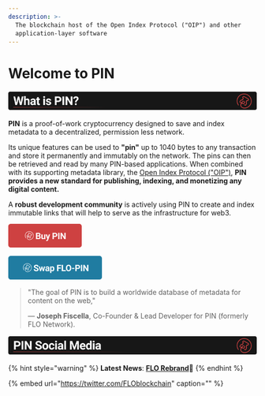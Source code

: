 ```yaml
---
description: >-
  The blockchain host of the Open Index Protocol ("OIP") and other
  application-layer software
---
```


# Welcome to PIN

![](.gitbook/assets/bannerpin.png)

**PIN** is a proof-of-work cryptocurrency designed to save and index metadata to a decentralized, permission less network.

Its unique features can be used to **"pin"** up to 1040 bytes to any transaction and store it permanently and immutably on the network. The pins can then be retrieved and read by many PIN-based applications. When combined with its supporting metadata library, the [Open Index Protocol \("OIP"\)](https://www.openindexprotocol.com/), **PIN provides a new standard for publishing, indexing, and monetizing any digital content.**

A **robust development community** is actively using PIN to create and index immutable links that will help to serve as the infrastructure for web3.

![](.gitbook/assets/buybutton.png)

![](.gitbook/assets/swap-button.png)

> "The goal of PIN is to build a worldwide database of metadata for content on the web,"
>
> — **Joseph Fiscella**, Co-Founder & Lead Developer for PIN \(formerly FLO Network\).

![](.gitbook/assets/bannersocial.png)

{% hint style="warning" %}
**Latest News**: [**FLO Rebrand**](https://medium.com/@JosephFiscella/d3b679b8f6ab)📌
{% endhint %}

{% embed url="https://twitter.com/FLOblockchain" caption="" %}

